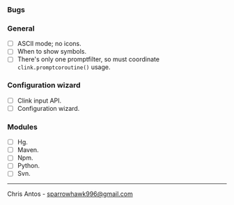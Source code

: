 ### Bugs

### General
- [ ] ASCII mode; no icons.
- [ ] When to show symbols.
- [ ] There's only one promptfilter, so must coordinate `clink.promptcoroutine()` usage.

### Configuration wizard
- [ ] Clink input API.
- [ ] Configuration wizard.

### Modules
- [ ] Hg.
- [ ] Maven.
- [ ] Npm.
- [ ] Python.
- [ ] Svn.

---
Chris Antos - sparrowhawk996@gmail.com
